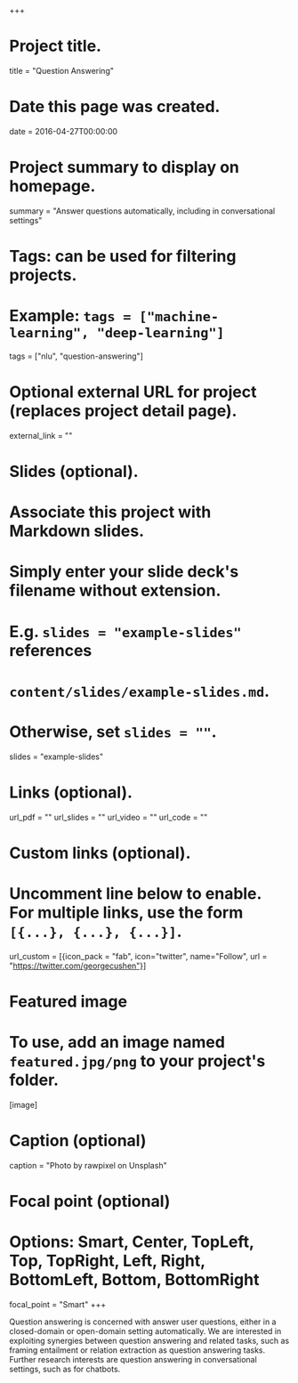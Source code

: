 +++
# Project title.
title = "Question Answering"

# Date this page was created.
date = 2016-04-27T00:00:00

# Project summary to display on homepage.
summary = "Answer questions automatically, including in conversational settings"

# Tags: can be used for filtering projects.
# Example: `tags = ["machine-learning", "deep-learning"]`
tags = ["nlu", "question-answering"]

# Optional external URL for project (replaces project detail page).
external_link = ""

# Slides (optional).
#   Associate this project with Markdown slides.
#   Simply enter your slide deck's filename without extension.
#   E.g. `slides = "example-slides"` references 
#   `content/slides/example-slides.md`.
#   Otherwise, set `slides = ""`.
slides = "example-slides"

# Links (optional).
url_pdf = ""
url_slides = ""
url_video = ""
url_code = ""

# Custom links (optional).
#   Uncomment line below to enable. For multiple links, use the form `[{...}, {...}, {...}]`.
url_custom = [{icon_pack = "fab", icon="twitter", name="Follow", url = "https://twitter.com/georgecushen"}]

# Featured image
# To use, add an image named `featured.jpg/png` to your project's folder. 
[image]
  # Caption (optional)
  caption = "Photo by rawpixel on Unsplash"
  
  # Focal point (optional)
  # Options: Smart, Center, TopLeft, Top, TopRight, Left, Right, BottomLeft, Bottom, BottomRight
  focal_point = "Smart"
+++

Question answering is concerned with answer user questions, either in a closed-domain or open-domain setting automatically.
We are interested in exploiting synergies between question answering and related tasks, such as framing entailment or relation extraction as question answering tasks.
Further research interests are question answering in conversational settings, such as for chatbots.
